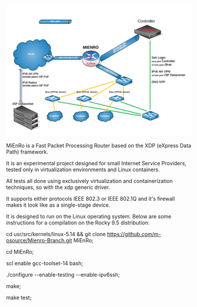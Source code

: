 <p align="center">
  <img src="docs/images/Mienro.main.png" width="1000" title="Schema">
</p>

MiEnRo is a Fast Packet Processing Router based on the XDP (eXpress Data Path) framework.

It is an experimental project designed for small Internet Service Providers, tested only in virtualization environments and Linux containers.

All tests all done using exclusively virtualization and containerization techniques, so with the xdp generic driver.

It supports either protocols IEEE 802.3 or IEEE 802.1Q and it's firewall makes it look like as a single-stage device.

It is designed to run on the Linux operating system. Below are some instructions for a compilation on the Rocky 9.5 distribution:


cd usr/src/kernels/linux-5.14 && git clone https://github.com/m-osource/Mienro-Branch.git MiEnRo;

cd MiEnRo;

scl enable gcc-toolset-14 bash;

./configure --enable-testing --enable-ipv6ssh;

make;

make test;
